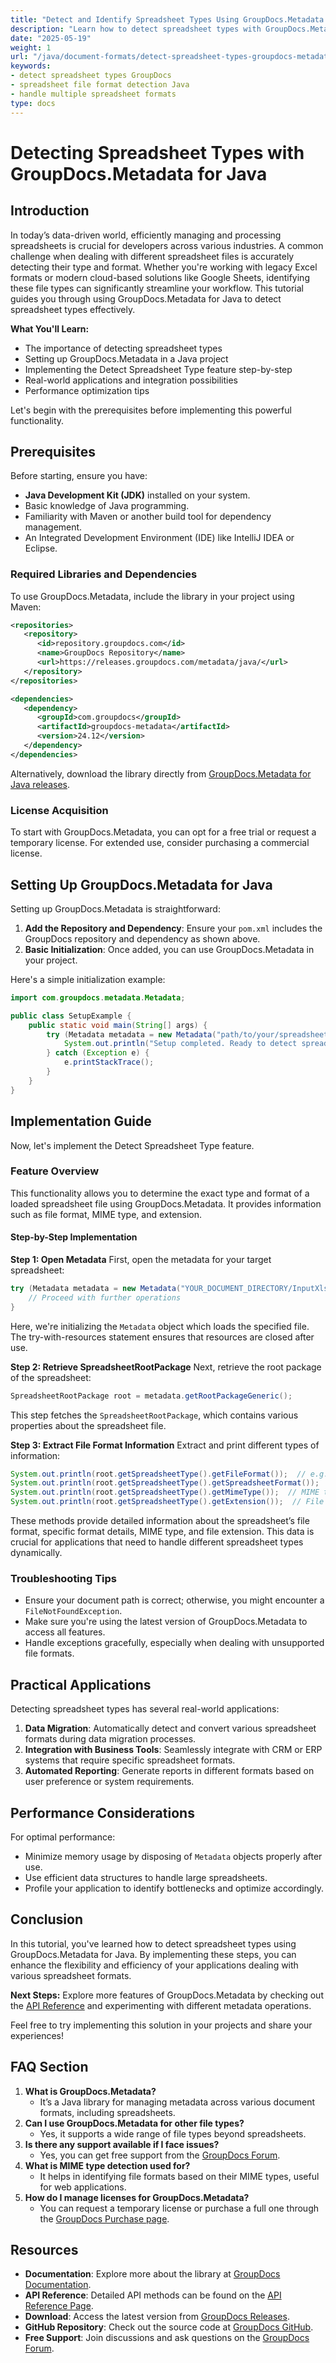 ```yaml
---
title: "Detect and Identify Spreadsheet Types Using GroupDocs.Metadata for Java"
description: "Learn how to detect spreadsheet types with GroupDocs.Metadata for Java. Master document format handling, improve data processing efficiency."
date: "2025-05-19"
weight: 1
url: "/java/document-formats/detect-spreadsheet-types-groupdocs-metadata-java/"
keywords:
- detect spreadsheet types GroupDocs
- spreadsheet file format detection Java
- handle multiple spreadsheet formats
type: docs
---
```

# Detecting Spreadsheet Types with GroupDocs.Metadata for Java

## Introduction

In today’s data-driven world, efficiently managing and processing spreadsheets is crucial for developers across various industries. A common challenge when dealing with different spreadsheet files is accurately detecting their type and format. Whether you're working with legacy Excel formats or modern cloud-based solutions like Google Sheets, identifying these file types can significantly streamline your workflow. This tutorial guides you through using GroupDocs.Metadata for Java to detect spreadsheet types effectively.

**What You'll Learn:**
- The importance of detecting spreadsheet types
- Setting up GroupDocs.Metadata in a Java project
- Implementing the Detect Spreadsheet Type feature step-by-step
- Real-world applications and integration possibilities
- Performance optimization tips

Let's begin with the prerequisites before implementing this powerful functionality.

## Prerequisites

Before starting, ensure you have:
- **Java Development Kit (JDK)** installed on your system.
- Basic knowledge of Java programming.
- Familiarity with Maven or another build tool for dependency management.
- An Integrated Development Environment (IDE) like IntelliJ IDEA or Eclipse.

### Required Libraries and Dependencies
To use GroupDocs.Metadata, include the library in your project using Maven:
```xml
<repositories>
   <repository>
      <id>repository.groupdocs.com</id>
      <name>GroupDocs Repository</name>
      <url>https://releases.groupdocs.com/metadata/java/</url>
   </repository>
</repositories>

<dependencies>
   <dependency>
      <groupId>com.groupdocs</groupId>
      <artifactId>groupdocs-metadata</artifactId>
      <version>24.12</version>
   </dependency>
</dependencies>
```
Alternatively, download the library directly from [GroupDocs.Metadata for Java releases](https://releases.groupdocs.com/metadata/java/).

### License Acquisition
To start with GroupDocs.Metadata, you can opt for a free trial or request a temporary license. For extended use, consider purchasing a commercial license.

## Setting Up GroupDocs.Metadata for Java
Setting up GroupDocs.Metadata is straightforward:
1. **Add the Repository and Dependency**: Ensure your `pom.xml` includes the GroupDocs repository and dependency as shown above.
2. **Basic Initialization**: Once added, you can use GroupDocs.Metadata in your project.

Here's a simple initialization example:
```java
import com.groupdocs.metadata.Metadata;

public class SetupExample {
    public static void main(String[] args) {
        try (Metadata metadata = new Metadata("path/to/your/spreadsheet.xlsx")) {
            System.out.println("Setup completed. Ready to detect spreadsheet types!");
        } catch (Exception e) {
            e.printStackTrace();
        }
    }
}
```

## Implementation Guide
Now, let's implement the Detect Spreadsheet Type feature.

### Feature Overview
This functionality allows you to determine the exact type and format of a loaded spreadsheet file using GroupDocs.Metadata. It provides information such as file format, MIME type, and extension.

#### Step-by-Step Implementation
**Step 1: Open Metadata**
First, open the metadata for your target spreadsheet:
```java
try (Metadata metadata = new Metadata("YOUR_DOCUMENT_DIRECTORY/InputXlsx")) {
    // Proceed with further operations
}
```
Here, we're initializing the `Metadata` object which loads the specified file. The try-with-resources statement ensures that resources are closed after use.

**Step 2: Retrieve SpreadsheetRootPackage**
Next, retrieve the root package of the spreadsheet:
```java
SpreadsheetRootPackage root = metadata.getRootPackageGeneric();
```
This step fetches the `SpreadsheetRootPackage`, which contains various properties about the spreadsheet file. 

**Step 3: Extract File Format Information**
Extract and print different types of information:
```java
System.out.println(root.getSpreadsheetType().getFileFormat());  // e.g., XLSX
System.out.println(root.getSpreadsheetType().getSpreadsheetFormat());  // Specific format details
System.out.println(root.getSpreadsheetType().getMimeType());  // MIME type
System.out.println(root.getSpreadsheetType().getExtension());  // File extension, e.g., .xlsx
```
These methods provide detailed information about the spreadsheet’s file format, specific format details, MIME type, and file extension. This data is crucial for applications that need to handle different spreadsheet types dynamically.

### Troubleshooting Tips
- Ensure your document path is correct; otherwise, you might encounter a `FileNotFoundException`.
- Make sure you're using the latest version of GroupDocs.Metadata to access all features.
- Handle exceptions gracefully, especially when dealing with unsupported file formats.

## Practical Applications
Detecting spreadsheet types has several real-world applications:
1. **Data Migration**: Automatically detect and convert various spreadsheet formats during data migration processes.
2. **Integration with Business Tools**: Seamlessly integrate with CRM or ERP systems that require specific spreadsheet formats.
3. **Automated Reporting**: Generate reports in different formats based on user preference or system requirements.

## Performance Considerations
For optimal performance:
- Minimize memory usage by disposing of `Metadata` objects properly after use.
- Use efficient data structures to handle large spreadsheets.
- Profile your application to identify bottlenecks and optimize accordingly.

## Conclusion
In this tutorial, you've learned how to detect spreadsheet types using GroupDocs.Metadata for Java. By implementing these steps, you can enhance the flexibility and efficiency of your applications dealing with various spreadsheet formats.

**Next Steps:**
Explore more features of GroupDocs.Metadata by checking out the [API Reference](https://reference.groupdocs.com/metadata/java/) and experimenting with different metadata operations.

Feel free to try implementing this solution in your projects and share your experiences!

## FAQ Section
1. **What is GroupDocs.Metadata?**
   - It’s a Java library for managing metadata across various document formats, including spreadsheets.
2. **Can I use GroupDocs.Metadata for other file types?**
   - Yes, it supports a wide range of file types beyond spreadsheets.
3. **Is there any support available if I face issues?**
   - Yes, you can get free support from the [GroupDocs Forum](https://forum.groupdocs.com/c/metadata/).
4. **What is MIME type detection used for?**
   - It helps in identifying file formats based on their MIME types, useful for web applications.
5. **How do I manage licenses for GroupDocs.Metadata?**
   - You can request a temporary license or purchase a full one through the [GroupDocs Purchase page](https://purchase.groupdocs.com/temporary-license/).

## Resources
- **Documentation**: Explore more about the library at [GroupDocs Documentation](https://docs.groupdocs.com/metadata/java/).
- **API Reference**: Detailed API methods can be found on the [API Reference Page](https://reference.groupdocs.com/metadata/java/).
- **Download**: Access the latest version from [GroupDocs Releases](https://releases.groupdocs.com/metadata/java/).
- **GitHub Repository**: Check out the source code at [GroupDocs GitHub](https://github.com/groupdocs-metadata/GroupDocs.Metadata-for-Java).
- **Free Support**: Join discussions and ask questions on the [GroupDocs Forum](https://forum.groupdocs.com/c/metadata/).
